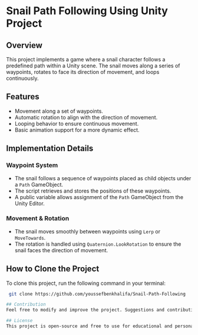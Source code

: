 # Snail Path Following Using Unity Project

## Overview
This project implements a game where a snail character follows a predefined path within a Unity scene. The snail moves along a series of waypoints, rotates to face its direction of movement, and loops continuously.

## Features
- Movement along a set of waypoints.
- Automatic rotation to align with the direction of movement.
- Looping behavior to ensure continuous movement.
- Basic animation support for a more dynamic effect.

## Implementation Details

### Waypoint System
- The snail follows a sequence of waypoints placed as child objects under a `Path` GameObject.
- The script retrieves and stores the positions of these waypoints.
- A public variable allows assignment of the `Path` GameObject from the Unity Editor.

### Movement & Rotation
- The snail moves smoothly between waypoints using `Lerp` or `MoveTowards`.
- The rotation is handled using `Quaternion.LookRotation` to ensure the snail faces the direction of movement.


## How to Clone the Project
To clone this project, run the following command in your terminal:
```sh
 git clone https://github.com/youssefbenkhalifa/Snail-Path-Following

## Contribution
Feel free to modify and improve the project. Suggestions and contributions are always welcome!

## License
This project is open-source and free to use for educational and personal development purposes.